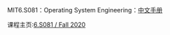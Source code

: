 MIT6.S081：Operating System Engineering：[中文手册](https://mit-public-courses-cn-translatio.gitbook.io/mit6-s081)

课程主页:[6.S081 / Fall 2020](https://pdos.csail.mit.edu/6.S081/2020/index.html)
